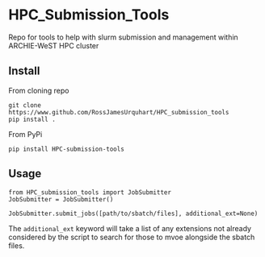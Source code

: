 # HPC_Submission_Tools

Repo for tools to help with slurm submission and management within ARCHIE-WeST HPC cluster

## Install

From cloning repo

```
git clone https://www.github.com/RossJamesUrquhart/HPC_submission_tools
pip install .
```

From PyPi

```
pip install HPC-submission-tools
```

## Usage

```
from HPC_submission_tools import JobSubmitter
JobSubmitter = JobSubmitter()

JobSubmitter.submit_jobs([path/to/sbatch/files], additional_ext=None)

```

The ```additional_ext``` keyword will take a list of any extensions not already considered by the script to search for those to mvoe alongside the sbatch files.
